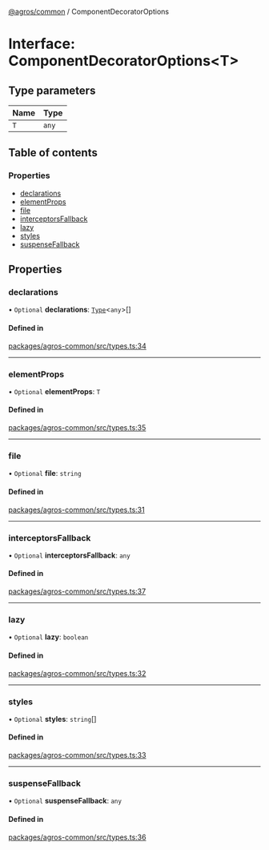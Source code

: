 [@agros/common](../index.md) / ComponentDecoratorOptions

# Interface: ComponentDecoratorOptions<T\>

## Type parameters

| Name | Type |
| :------ | :------ |
| `T` | `any` |

## Table of contents

### Properties

- [declarations](ComponentDecoratorOptions.md#declarations)
- [elementProps](ComponentDecoratorOptions.md#elementprops)
- [file](ComponentDecoratorOptions.md#file)
- [interceptorsFallback](ComponentDecoratorOptions.md#interceptorsfallback)
- [lazy](ComponentDecoratorOptions.md#lazy)
- [styles](ComponentDecoratorOptions.md#styles)
- [suspenseFallback](ComponentDecoratorOptions.md#suspensefallback)

## Properties

### <a id="declarations" name="declarations"></a> declarations

• `Optional` **declarations**: [`Type`](../index.md#type)<`any`\>[]

#### Defined in

[packages/agros-common/src/types.ts:34](https://github.com/agrosjs/agros/blob/854b313/packages/agros-common/src/types.ts#L34)

___

### <a id="elementprops" name="elementprops"></a> elementProps

• `Optional` **elementProps**: `T`

#### Defined in

[packages/agros-common/src/types.ts:35](https://github.com/agrosjs/agros/blob/854b313/packages/agros-common/src/types.ts#L35)

___

### <a id="file" name="file"></a> file

• `Optional` **file**: `string`

#### Defined in

[packages/agros-common/src/types.ts:31](https://github.com/agrosjs/agros/blob/854b313/packages/agros-common/src/types.ts#L31)

___

### <a id="interceptorsfallback" name="interceptorsfallback"></a> interceptorsFallback

• `Optional` **interceptorsFallback**: `any`

#### Defined in

[packages/agros-common/src/types.ts:37](https://github.com/agrosjs/agros/blob/854b313/packages/agros-common/src/types.ts#L37)

___

### <a id="lazy" name="lazy"></a> lazy

• `Optional` **lazy**: `boolean`

#### Defined in

[packages/agros-common/src/types.ts:32](https://github.com/agrosjs/agros/blob/854b313/packages/agros-common/src/types.ts#L32)

___

### <a id="styles" name="styles"></a> styles

• `Optional` **styles**: `string`[]

#### Defined in

[packages/agros-common/src/types.ts:33](https://github.com/agrosjs/agros/blob/854b313/packages/agros-common/src/types.ts#L33)

___

### <a id="suspensefallback" name="suspensefallback"></a> suspenseFallback

• `Optional` **suspenseFallback**: `any`

#### Defined in

[packages/agros-common/src/types.ts:36](https://github.com/agrosjs/agros/blob/854b313/packages/agros-common/src/types.ts#L36)
